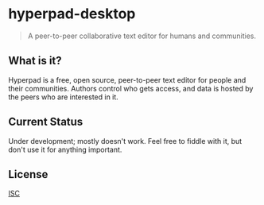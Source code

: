 # hyperpad-desktop

> A peer-to-peer collaborative text editor for humans and communities.

## What is it?

Hyperpad is a free, open source, peer-to-peer text editor for people and their
communities. Authors control who gets access, and data is hosted by the peers
who are interested in it.

## Current Status

Under development; mostly doesn't work. Feel free to fiddle with it, but don't
use it for anything important.

## License

[ISC](https://en.wikipedia.org/wiki/ISC_license)
